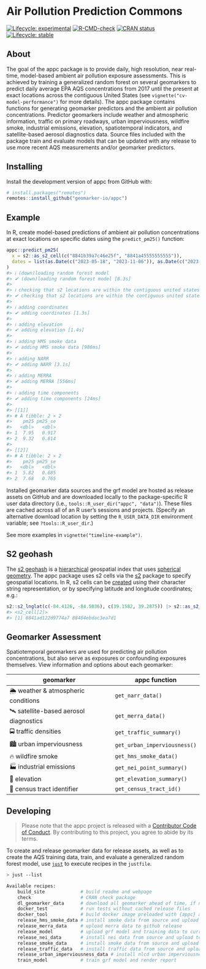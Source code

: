 
<!-- README.md is generated from README.Rmd. Please edit that file -->

# Air Pollution Prediction Commons

<!-- badges: start -->

[![Lifecycle:
experimental](https://img.shields.io/badge/lifecycle-experimental-orange.svg)](https://lifecycle.r-lib.org/articles/stages.html#experimental)
[![R-CMD-check](https://github.com/geomarker-io/appc/actions/workflows/R-CMD-check.yaml/badge.svg)](https://github.com/geomarker-io/appc/actions/workflows/R-CMD-check.yaml)
[![CRAN
status](https://www.r-pkg.org/badges/version/appc)](https://CRAN.R-project.org/package=appc)
[![Lifecycle:
stable](https://img.shields.io/badge/lifecycle-stable-brightgreen.svg)](https://lifecycle.r-lib.org/articles/stages.html#stable)
<!-- badges: end -->

## About

The goal of the appc package is to provide daily, high resolution, near
real-time, model-based ambient air pollution exposure assessments. This
is achieved by training a generalized random forest on several
geomarkers to predict daily average EPA AQS concentrations from 2017
until the present at exact locations across the contiguous United States
(see `vignette("cv-model-performance")` for more details). The appc
package contains functions for generating geomarker predictors and the
ambient air pollution concentrations. Predictor geomarkers include
weather and atmospheric information, traffic on primary roadways, urban
imperviousness, wildfire smoke, industrial emissions, elevation,
spatiotemporal indicators, and satellite-based aerosol diagnostics data.
Source files included with the package train and evaluate models that
can be updated with any release to use more recent AQS measurements
and/or geomarker predictors.

## Installing

Install the development version of appc from GitHub with:

``` r
# install.packages("remotes")
remotes::install_github("geomarker-io/appc")
```

## Example

In R, create model-based predictions of ambient air pollution
concentrations at exact locations on specific dates using the
`predict_pm25()` function:

``` r
appc::predict_pm25(
  x = s2::as_s2_cell(c("8841b39a7c46e25f", "8841a45555555555")),
  dates = list(as.Date(c("2023-05-18", "2023-11-06")), as.Date(c("2023-06-22", "2023-08-15")))
)
#> ℹ (down)loading random forest model
#> ✔ (down)loading random forest model [8.3s]
#> 
#> ℹ checking that s2 locations are within the contiguous united states
#> ✔ checking that s2 locations are within the contiguous united states [54ms]
#> 
#> ℹ adding coordinates
#> ✔ adding coordinates [1.3s]
#> 
#> ℹ adding elevation
#> ✔ adding elevation [1.4s]
#> 
#> ℹ adding HMS smoke data
#> ✔ adding HMS smoke data [986ms]
#> 
#> ℹ adding NARR
#> ✔ adding NARR [3.1s]
#> 
#> ℹ adding MERRA
#> ✔ adding MERRA [556ms]
#> 
#> ℹ adding time components
#> ✔ adding time components [24ms]
#> 
#> [[1]]
#> # A tibble: 2 × 2
#>    pm25 pm25_se
#>   <dbl>   <dbl>
#> 1  7.95   0.917
#> 2  9.32   0.814
#> 
#> [[2]]
#> # A tibble: 2 × 2
#>    pm25 pm25_se
#>   <dbl>   <dbl>
#> 1  5.82   0.685
#> 2  7.68   0.765
```

Installed geomarker data sources and the grf model are hosted as release
assets on GitHub and are downloaded locally to the package-specific R
user data directory (i.e., `tools::R_user_dir("appc", "data")`). These
files are cached across all of an R user’s sessions and projects.
(Specify an alternative download location by setting the
`R_USER_DATA_DIR` environment variable; see `?tools::R_user_dir`.)

See more examples in `vignette("timeline-example")`.

## S2 geohash

The [s2 geohash](https://s2geometry.io/) is a
[hierarchical](https://s2geometry.io/devguide/s2cell_hierarchy.html)
geospatial index that uses [spherical
geometry](https://s2geometry.io/about/overview). The appc package uses
s2 cells via the [s2](https://r-spatial.github.io/s2/) package to
specify geospatial locations. In R, s2 cells can be
[created](https://r-spatial.github.io/s2/reference/s2_cell.html#ref-examples)
using their character string representation, or by specifying latitude
and longitude coordinates; e.g.:

``` r
s2::s2_lnglat(c(-84.4126, -84.5036), c(39.1582, 39.2875)) |> s2::as_s2_cell()
#> <s2_cell[2]>
#> [1] 8841ad122d9774a7 88404ebdac3ea7d1
```

## Geomarker Assessment

Spatiotemporal geomarkers are used for predicting air pollution
concentrations, but also serve as exposures or confounding exposures
themselves. View information and options about each geomarker:

| geomarker                             | appc function                |
|---------------------------------------|------------------------------|
| 🌦 weather & atmospheric conditions    | `get_narr_data()`            |
| 🛰 satellite-based aerosol diagnostics | `get_merra_data()`           |
| 🚍 traffic densities                  | `get_traffic_summary()`      |
| 🏙 urban imperviousness                | `get_urban_imperviousness()` |
| 🔥 wildfire smoke                     | `get_hms_smoke_data()`       |
| 🏭 industrial emissions               | `get_nei_point_summary()`    |
| 🗻 elevation                          | `get_elevation_summary()`    |
| 🔗 census tract identifier            | `get_census_tract_id()`      |

## Developing

> Please note that the appc project is released with a [Contributor Code
> of Conduct](http://geomarker.io/appc/CODE_OF_CONDUCT.html). By
> contributing to this project, you agree to abide by its terms.

To create and release geomarker data for release assets, as well as to
create the AQS training data, train, and evaluate a generalized random
forest model, use [`just`](https://just.systems/man/en/) to execute
recipes in the `justfile`.

``` sh
> just --list

Available recipes:
    build_site             # build readme and webpage
    check                  # CRAN check package
    dl_geomarker_data      # download all geomarker ahead of time, if not already cached
    docker_test            # run tests without cached release files
    docker_tool            # build docker image preloaded with {appc} and data
    release_hms_smoke_data # install smoke data from source and upload to github release
    release_merra_data     # upload merra data to github release
    release_model          # upload grf model and training data to current github release
    release_nei_data       # install nei data from source and upload to github release
    release_smoke_data     # install smoke data from source and upload to github release
    release_traffic_data   # install traffic data from source and upload to github release
    release_urban_imperviousness_data # install nlcd urban imperviousness data from source and upload to github release
    train_model            # train grf model and render report
```
